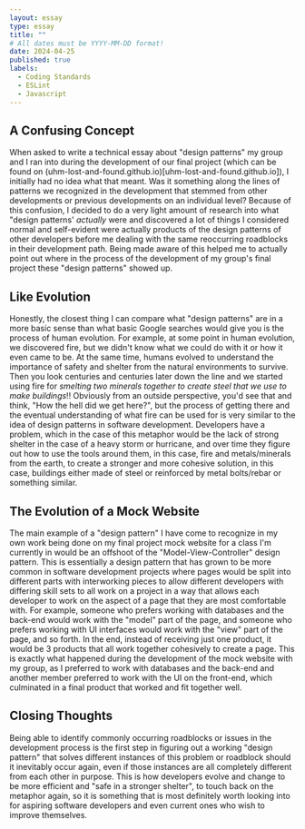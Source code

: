 ```yaml
---
layout: essay
type: essay
title: ""
# All dates must be YYYY-MM-DD format!
date: 2024-04-25
published: true
labels:
  - Coding Standards
  - ESLint
  - Javascript
---
```


## A Confusing Concept

When asked to write a technical essay about "design patterns" my group and I ran into during the development of our final project (which can be found on (uhm-lost-and-found.github.io)[uhm-lost-and-found.github.io]), I initially had no idea what that meant. Was it something along the lines of patterns we recognized in the development that stemmed from other developments or previous developments on an individual level? Because of this confusion, I decided to do a very light amount of research into what "design patterns' <i>actually</i> were and discovered a lot of things I considered normal and self-evident were actually products of the design patterns of other developers before me dealing with the same reoccurring roadblocks in their development path. Being made aware of this helped me to actually point out where in the process of the development of my group's final project these "design patterns" showed up.

## Like Evolution

Honestly, the closest thing I can compare what "design patterns" are in a more basic sense than what basic Google searches would give you is the process of human evolution. For example, at some point in human evolution, we discovered fire, but we didn't know what we could do with it or how it even came to be. At the same time, humans evolved to understand the importance of safety and shelter from the natural environments to survive. Then you look centuries and centuries later down the line and we started using fire for <i>smelting two minerals together to create steel that we use to make buildings</i>!! Obviously from an outside perspective, you'd see that and think, "How the hell did we get here?", but the process of getting there and the eventual understanding of what fire can be used for is very similar to the idea of design patterns in software development. Developers have a problem, which in the case of this metaphor would be the lack of strong shelter in the case of a heavy storm or hurricane, and over time they figure out how to use the tools around them, in this case, fire and metals/minerals from the earth, to create a stronger and more cohesive solution, in this case, buildings either made of steel or reinforced by metal bolts/rebar or something similar.

## The Evolution of a Mock Website

The main example of a "design pattern" I have come to recognize in my own work being done on my final project mock website for a class I'm currently in would be an offshoot of the "Model-View-Controller" design pattern. This is essentially a design pattern that has grown to be more common in software development projects where pages would be split into different parts with interworking pieces to allow different developers with differing skill sets to all work on a project in a way that allows each developer to work on the aspect of a page that they are most comfortable with. For example, someone who prefers working with databases and the back-end would work with the "model" part of the page, and someone who prefers working with UI interfaces would work with the "view" part of the page, and so forth. In the end, instead of receiving just one product, it would be 3 products that all work together cohesively to create a page. This is exactly what happened during the development of the mock website with my group, as I preferred to work with databases and the back-end and another member preferred to work with the UI on the front-end, which culminated in a final product that worked and fit together well. 

## Closing Thoughts

Being able to identify commonly occurring roadblocks or issues in the development process is the first step in figuring out a working "design pattern" that solves different instances of this problem or roadblock should it inevitably occur again, even if those instances are all completely different from each other in purpose. This is how developers evolve and change to be more efficient and "safe in a stronger shelter", to touch back on the metaphor again, so it is something that is most definitely worth looking into for aspiring software developers and even current ones who wish to improve themselves.
